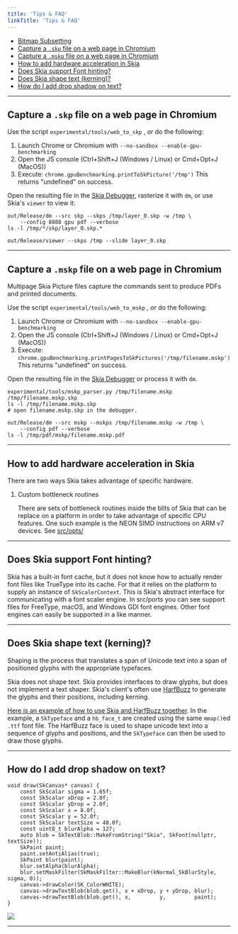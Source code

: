 ```yaml
---
title: 'Tips & FAQ'
linkTitle: 'Tips & FAQ'
---
```


- [Bitmap Subsetting](#bitmap-subsetting)
- [Capture a `.skp` file on a web page in Chromium](#skp-capture)
- [Capture a `.mskp` file on a web page in Chromium](#mskp-capture)
- [How to add hardware acceleration in Skia](#hw-acceleration)
- [Does Skia support Font hinting?](#font-hinting)
- [Does Skia shape text (kerning)?](#kerning)
- [How do I add drop shadow on text?](#text-shadow)

---

## <span id="skp-capture">Capture a `.skp` file on a web page in Chromium</span>

Use the script `experimental/tools/web_to_skp` , _or_ do the following:

1.  Launch Chrome or Chromium with `--no-sandbox --enable-gpu-benchmarking`
2.  Open the JS console (Ctrl+Shift+J (Windows / Linux) or Cmd+Opt+J (MacOS))
3.  Execute: `chrome.gpuBenchmarking.printToSkPicture('/tmp')` This returns
    "undefined" on success.

Open the resulting file in the [Skia Debugger](/dev/tools/debugger), rasterize
it with `dm`, or use Skia's `viewer` to view it:

<!--?prettify lang=sh?-->

    out/Release/dm --src skp --skps /tmp/layer_0.skp -w /tmp \
        --config 8888 gpu pdf --verbose
    ls -l /tmp/*/skp/layer_0.skp.*

    out/Release/viewer --skps /tmp --slide layer_0.skp

---

## <span id="mskp-capture">Capture a `.mskp` file on a web page in Chromium</span>

Multipage Skia Picture files capture the commands sent to produce PDFs and
printed documents.

Use the script `experimental/tools/web_to_mskp` , _or_ do the following:

1.  Launch Chrome or Chromium with `--no-sandbox --enable-gpu-benchmarking`
2.  Open the JS console (Ctrl+Shift+J (Windows / Linux) or Cmd+Opt+J (MacOS))
3.  Execute:
    `chrome.gpuBenchmarking.printPagesToSkPictures('/tmp/filename.mskp')` This
    returns "undefined" on success.

Open the resulting file in the [Skia Debugger](/dev/tools/debugger) or process
it with `dm`.

<!--?prettify lang=sh?-->

    experimental/tools/mskp_parser.py /tmp/filename.mskp /tmp/filename.mskp.skp
    ls -l /tmp/filename.mskp.skp
    # open filename.mskp.skp in the debugger.

    out/Release/dm --src mskp --mskps /tmp/filename.mskp -w /tmp \
        --config pdf --verbose
    ls -l /tmp/pdf/mskp/filename.mskp.pdf

---

## <span id="hw-acceleration">How to add hardware acceleration in Skia</span>

There are two ways Skia takes advantage of specific hardware.

1.  Custom bottleneck routines

    There are sets of bottleneck routines inside the blits of Skia that can be
    replace on a platform in order to take advantage of specific CPU features.
    One such example is the NEON SIMD instructions on ARM v7 devices. See
    [src/opts/](https://skia.googlesource.com/skia/+/master/src/opts/)

---

## <span id="font-hinting">Does Skia support Font hinting?</span>

Skia has a built-in font cache, but it does not know how to actually render font
files like TrueType into its cache. For that it relies on the platform to supply
an instance of `SkScalerContext`. This is Skia's abstract interface for
communicating with a font scaler engine. In src/ports you can see support files
for FreeType, macOS, and Windows GDI font engines. Other font engines can easily
be supported in a like manner.

---

## <span id="kerning">Does Skia shape text (kerning)?</span>

Shaping is the process that translates a span of Unicode text into a span of
positioned glyphs with the appropriate typefaces.

Skia does not shape text. Skia provides interfaces to draw glyphs, but does not
implement a text shaper. Skia's client's often use
[HarfBuzz](http://www.freedesktop.org/wiki/Software/HarfBuzz/) to generate the
glyphs and their positions, including kerning.

[Here is an example of how to use Skia and HarfBuzz together](https://github.com/aam/skiaex).
In the example, a `SkTypeface` and a `hb_face_t` are created using the same
`mmap()`ed `.ttf` font file. The HarfBuzz face is used to shape unicode text
into a sequence of glyphs and positions, and the `SkTypeface` can then be used
to draw those glyphs.

---

## <span id="text-shadow">How do I add drop shadow on text?</span>

<!--?prettify lang=cc?-->

    void draw(SkCanvas* canvas) {
        const SkScalar sigma = 1.65f;
        const SkScalar xDrop = 2.0f;
        const SkScalar yDrop = 2.0f;
        const SkScalar x = 8.0f;
        const SkScalar y = 52.0f;
        const SkScalar textSize = 48.0f;
        const uint8_t blurAlpha = 127;
        auto blob = SkTextBlob::MakeFromString("Skia", SkFont(nullptr, textSize));
        SkPaint paint;
        paint.setAntiAlias(true);
        SkPaint blur(paint);
        blur.setAlpha(blurAlpha);
        blur.setMaskFilter(SkMaskFilter::MakeBlur(kNormal_SkBlurStyle, sigma, 0));
        canvas->drawColor(SK_ColorWHITE);
        canvas->drawTextBlob(blob.get(), x + xDrop, y + yDrop, blur);
        canvas->drawTextBlob(blob.get(), x,         y,         paint);
    }

<a href='https://fiddle.skia.org/c/@text_shadow'><img src='https://fiddle.skia.org/i/@text_shadow_raster.png'></a>

---

<div style="margin-bottom:99%"></div>
